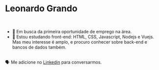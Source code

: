 <h1> Leonardo Grando </h1>

<br>

- 🔭 Em busca da primeira oportunidade de emprego na área.
- 🌱 Estou estudando front-end: HTML, CSS, Javascript, Nodejs e Vuejs. Mas meu interesse é amplo, e procuro conhecer sobre back-end e bancos de dados também.

 

<br>
🗣 Me adicione no <a href="https://www.linkedin.com/in/leonardo-mânica-grando-9a62a9b1/">Linkedin</a> para conversarmos.
